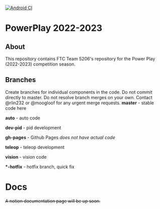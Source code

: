 [![Android CI](https://github.com/The-Knights-of-Ni/PowerPlay/actions/workflows/build.yml/badge.svg)](https://github.com/The-Knights-of-Ni/FreightFrenzy/actions/workflows/build.yml)
# PowerPlay 2022-2023

## About


This repository contains FTC Team 5206's repository for the Power Play (2022-2023) competition season.

## Branches
Create branches for individual components in the code. Do not commit directly to master. Do not resolve branch merges on your own. Contact @rlin232 or @moogloof for any urgent merge requests.
**master** - stable code here

**auto** - auto code

**dev-pid** - pid development

**gh-pages** - Github Pages *does not have actual code*

**teleop** - teleop development

**vision** - vision code

**\*-hotfix** - hotfix branch, quick fix


# Docs
~~A notion documentation page will be up soon.~~
